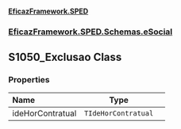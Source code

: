 #### [EficazFramework.SPED](EficazFrameworkSPED.md 'EficazFramework SPED')
### [EficazFramework.SPED.Schemas.eSocial](EficazFramework.SPED.Schemas.eSocial.md 'EficazFramework.SPED.Schemas.eSocial')

## S1050_Exclusao Class
### Properties

| Name | Type | |
| :--- | :---: | :--- |
| ideHorContratual | `TIdeHorContratual` |  |

